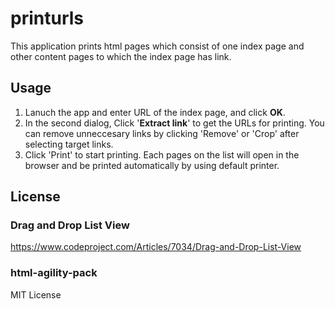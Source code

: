 # printurls

This application prints html pages which consist of one index page and other content pages to which the index page has link.

## Usage
1. Lanuch the app and enter URL of the index page, and click **OK**.
2. In the second dialog, Click '**Extract link**' to get the URLs for printing. You can remove unneccesary links by clicking 'Remove' or 'Crop' after selecting target links.
3. Click 'Print' to start printing. Each pages on the list will open in the browser and be printed automatically by using default printer.

## License
### Drag and Drop List View
https://www.codeproject.com/Articles/7034/Drag-and-Drop-List-View

### html-agility-pack
MIT License